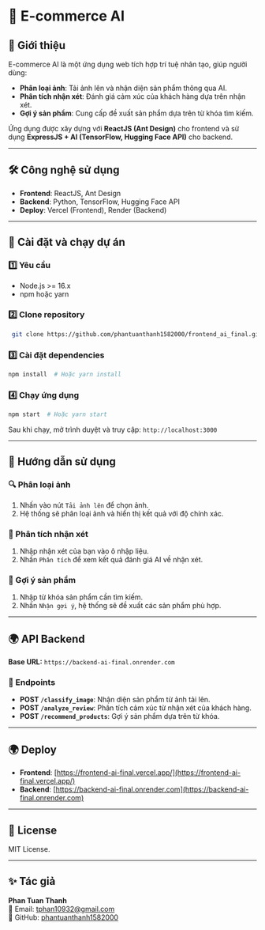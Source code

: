 # 🚀 E-commerce AI

## 📌 Giới thiệu

E-commerce AI là một ứng dụng web tích hợp trí tuệ nhân tạo, giúp người dùng:

- **Phân loại ảnh**: Tải ảnh lên và nhận diện sản phẩm thông qua AI.
- **Phân tích nhận xét**: Đánh giá cảm xúc của khách hàng dựa trên nhận xét.
- **Gợi ý sản phẩm**: Cung cấp đề xuất sản phẩm dựa trên từ khóa tìm kiếm.

Ứng dụng được xây dựng với **ReactJS (Ant Design)** cho frontend và sử dụng **ExpressJS + AI (TensorFlow, Hugging Face API)** cho backend.

---

## 🛠️ Công nghệ sử dụng

- **Frontend**: ReactJS, Ant Design
- **Backend**: Python, TensorFlow, Hugging Face API
- **Deploy**: Vercel (Frontend), Render (Backend)

---

## 🚀 Cài đặt và chạy dự án

### 1️⃣ Yêu cầu

- Node.js >= 16.x
- npm hoặc yarn

### 2️⃣ Clone repository

```sh
 git clone https://github.com/phantuanthanh1582000/frontend_ai_final.git
```

### 3️⃣ Cài đặt dependencies

```sh
npm install  # Hoặc yarn install
```

### 4️⃣ Chạy ứng dụng

```sh
npm start  # Hoặc yarn start
```

Sau khi chạy, mở trình duyệt và truy cập: `http://localhost:3000`

---

## 📌 Hướng dẫn sử dụng

### 🔍 Phân loại ảnh

1. Nhấn vào nút `Tải ảnh lên` để chọn ảnh.
2. Hệ thống sẽ phân loại ảnh và hiển thị kết quả với độ chính xác.

### 📝 Phân tích nhận xét

1. Nhập nhận xét của bạn vào ô nhập liệu.
2. Nhấn `Phân tích` để xem kết quả đánh giá AI về nhận xét.

### 🎯 Gợi ý sản phẩm

1. Nhập từ khóa sản phẩm cần tìm kiếm.
2. Nhấn `Nhận gợi ý`, hệ thống sẽ đề xuất các sản phẩm phù hợp.

---

## 🌍 API Backend

**Base URL:** `https://backend-ai-final.onrender.com`

### 📌 Endpoints

- **POST `/classify_image`**: Nhận diện sản phẩm từ ảnh tải lên.
- **POST `/analyze_review`**: Phân tích cảm xúc từ nhận xét của khách hàng.
- **POST `/recommend_products`**: Gợi ý sản phẩm dựa trên từ khóa.

---

## 🌍 Deploy

- **Frontend**: [https://frontend-ai-final.vercel.app/](https://frontend-ai-final.vercel.app/)
- **Backend**: [https://backend-ai-final.onrender.com](https://backend-ai-final.onrender.com)

---

## 📜 License

MIT License.

---

## ✨ Tác giả

**Phan Tuan Thanh**  
📧 Email: tphan10932@gmail.com  
🔗 GitHub: [phantuanthanh1582000](https://github.com/phantuanthanh1582000)
